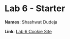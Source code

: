 # Lab 6 - Starter

**Names**: Shashwat Dudeja

**Link**: [Lab 6 Cookie Site](https://shash31.github.io/Lab6_Starter/)
